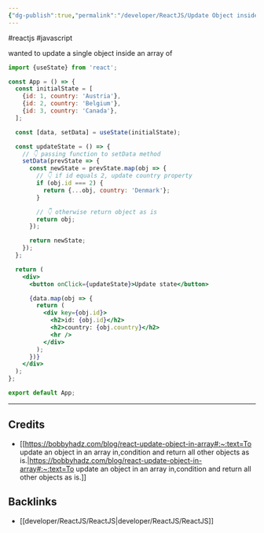 ```yaml
---
{"dg-publish":true,"permalink":"/developer/ReactJS/Update Object inside Array/","noteIcon":""}
---
```


#reactjs #javascript 

wanted to update a single object inside an array of 

```jsx
import {useState} from 'react';

const App = () => {
  const initialState = [
    {id: 1, country: 'Austria'},
    {id: 2, country: 'Belgium'},
    {id: 3, country: 'Canada'},
  ];

  const [data, setData] = useState(initialState);

  const updateState = () => {
    // 👇️ passing function to setData method
    setData(prevState => {
      const newState = prevState.map(obj => {
        // 👇️ if id equals 2, update country property
        if (obj.id === 2) {
          return {...obj, country: 'Denmark'};
        }

        // 👇️ otherwise return object as is
        return obj;
      });

      return newState;
    });
  };

  return (
    <div>
      <button onClick={updateState}>Update state</button>

      {data.map(obj => {
        return (
          <div key={obj.id}>
            <h2>id: {obj.id}</h2>
            <h2>country: {obj.country}</h2>
            <hr />
          </div>
        );
      })}
    </div>
  );
};

export default App;
```

---
## Credits
- [[https://bobbyhadz.com/blog/react-update-object-in-array#:~:text=To update an object in an array in,condition and return all other objects as is.\|https://bobbyhadz.com/blog/react-update-object-in-array#:~:text=To update an object in an array in,condition and return all other objects as is.]]

## Backlinks
- [[developer/ReactJS/ReactJS\|developer/ReactJS/ReactJS]]